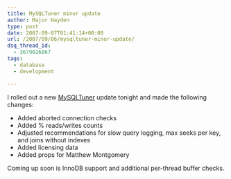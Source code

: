 ```yaml
---
title: MySQLTuner minor update
author: Major Hayden
type: post
date: 2007-09-07T01:41:14+00:00
url: /2007/09/06/mysqltuner-minor-update/
dsq_thread_id:
  - 3679026867
tags:
  - database
  - development

---
```

I rolled out a new [MySQLTuner][1] update tonight and made the following changes:

  * Added aborted connection checks
  * Added % reads/writes counts
  * Adjusted recommendations for slow query logging, max seeks per key, and joins without indexes
  * Added licensing data
  * Added props for Matthew Montgomery

Coming up soon is InnoDB support and additional per-thread buffer checks.

 [1]: http://rackerhacker.com/mysqltuner/